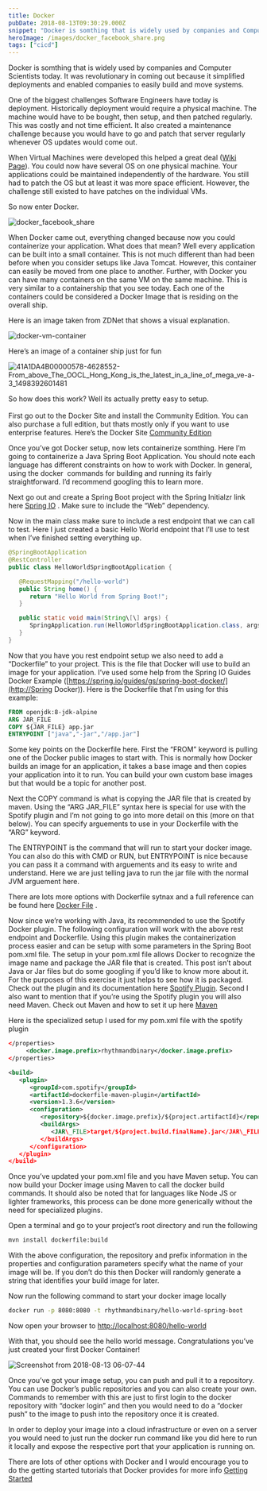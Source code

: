 ```yaml
---
title: Docker
pubDate: 2018-08-13T09:30:29.000Z
snippet: "Docker is somthing that is widely used by companies and Computer Scientists today. It was revolutionary in coming out because it simplified deployments and enabled companies to easily build and move s"
heroImage: /images/docker_facebook_share.png
tags: ["cicd"]
---
```


Docker is somthing that is widely used by companies and Computer Scientists today. It was revolutionary in coming out because it simplified deployments and enabled companies to easily build and move systems.

One of the biggest challenges Software Engineers have today is deployment. Historically deployment would require a physical machine. The machine would have to be bought, then setup, and then patched regularly. This was costly and not time efficient. It also created a maintenance challenge because you would have to go and patch that server regularly whenever OS updates would come out.

When Virtual Machines were developed this helped a great deal ([Wiki Page](https://en.wikipedia.org/wiki/Virtual_machine)). You could now have several OS on one physical machine. Your applications could be maintained independently of the hardware. You still had to patch the OS but at least it was more space efficient. However, the challenge still existed to have patches on the individual VMs.

So now enter Docker.

![docker_facebook_share](/images/docker_facebook_share.png)

When Docker came out, everything changed because now you could containerize your application. What does that mean? Well every application can be built into a small container. This is not much different than had been before when you consider setups like Java Tomcat. However, this container can easily be moved from one place to another. Further, with Docker you can have many containers on the same VM on the same machine. This is very similar to a containership that you see today. Each one of the containers could be considered a Docker Image that is residing on the overall ship.

Here is an image taken from ZDNet that shows a visual explanation.

![docker-vm-container](/images/docker-vm-container.png)

Here’s an image of a container ship just for fun

![41A1DA4B00000578-4628552-From_above_The_OOCL_Hong_Kong_is_the_latest_in_a_line_of_mega_ve-a-3_1498392601481](/images/41a1da4b00000578-4628552-from_above_the_oocl_hong_kong_is_the_latest_in_a_line_of_mega_ve-a-3_1498392601481.jpg)

So how does this work? Well its actually pretty easy to setup.  
​  
First go out to the Docker Site and install the Community Edition. You can also purchase a full edition, but thats mostly only if you want to use enterprise features. Here’s the Docker Site [Community Edition](https://www.docker.com/get-started)

Once you’ve got Docker setup, now lets containerize somthing. Here I’m going to containerize a Java Spring Boot Application. You should note each language has different constraints on how to work with Docker. In general, using the docker  commands for building and running its fairly straightforward. I’d recommend googling this to learn more.

Next go out and create a Spring Boot project with the Spring Initialzr link here [Spring IO](https://start.spring.io/) . Make sure to include the “Web” dependency.

Now in the main class make sure to include a rest endpoint that we can call to test. Here I just created a basic Hello World endpoint that I’ll use to test when I’ve finished setting everything up.

```Java
@SpringBootApplication
@RestController
public class HelloWorldSpringBootApplication {

   @RequestMapping("/hello-world")
   public String home() {
      return "Hello World from Spring Boot!";
   }

   public static void main(String\[\] args) {
      SpringApplication.run(HelloWorldSpringBootApplication.class, args);
   }
}
```

Now that you have you rest endpoint setup we also need to add a “Dockerfile” to your project. This is the file that Docker will use to build an image for your application. I’ve used some help from the Spring IO Guides Docker Example ([https://spring.io/guides/gs/spring-boot-docker/](http://Spring Docker)). Here is the Dockerfile that I’m using for this example:

```Dockerfile
FROM openjdk:8-jdk-alpine
ARG JAR_FILE
COPY ${JAR_FILE} app.jar
ENTRYPOINT ["java","-jar","/app.jar"]
```

Some key points on the Dockerfile here. First the “FROM” keyword is pulling one of the Docker public images to start with. This is normally how Docker builds an image for an application, it takes a base image and then copies your application into it to run. You can build your own custom base images but that would be a topic for another post.

Next the COPY command is what is copying the JAR file that is created by maven. Using the “ARG JAR_FILE” syntax here is special for use with the Spotify plugin and I’m not going to go into more detail on this (more on that below). You can specify arguements to use in your Dockerfile with the “ARG” keyword.

The ENTRYPOINT is the command that will run to start your docker image. You can also do this with CMD or RUN, but ENTRYPOINT is nice because you can pass it a command with arguements and its easy to write and understand. Here we are just telling java to run the jar file with the normal JVM arguement here.

There are lots more options with Dockerfile sytnax and a full reference can be found here [Docker File](https://docs.docker.com/engine/reference/builder/) .

Now since we’re working with Java, its recommended to use the Spotify Docker plugin. The following configuration will work with the above rest endpoint and Dockerfile. Using this plugin makes the containerization process easier and can be setup with some parameters in the Spring Boot pom.xml file. The setup in your pom.xml file allows Docker to recognize the image name and package the JAR file that is created. This post isn’t about Java or Jar files but do some googling if you’d like to know more about it. For the purposes of this exercise it just helps to see how it is packaged. Check out the plugin and its documentation here [Spotify Plugin](https://github.com/spotify/dockerfile-maven). Second I also want to mention that if you’re using the Spotify plugin you will also need Maven. Check out Maven and how to set it up here [Maven](https://maven.apache.org/)

Here is the specialized setup I used for my pom.xml file with the spotify plugin

```xml
</properties>
     <docker.image.prefix>rhythmandbinary</docker.image.prefix>
</properties>

<build>
   <plugin>
      <groupId>com.spotify</groupId>
      <artifactId>dockerfile-maven-plugin</artifactId>
      <version>1.3.6</version>
      <configuration>
         <repository>${docker.image.prefix}/${project.artifactId}</repository>
         <buildArgs>
            <JAR\_FILE>target/${project.build.finalName}.jar</JAR\_FILE>
         </buildArgs>
      </configuration>
   </plugin>
</build>
```

Once you’ve updated your pom.xml file and you have Maven setup. You can now build your Docker image using Maven to call the docker build commands. It should also be noted that for languages like Node JS or lighter frameworks, this process can be done more generically without the need for specialized plugins.

Open a terminal and go to your project’s root directory and run the following

```bash
mvn install dockerfile:build
```

With the above configuration, the repository and prefix information in the properties and configuration parameters specify what the name of your image will be. If you don’t do this then Docker will randomly generate a string that identifies your build image for later.

Now run the following command to start your docker image locally

```bash
docker run -p 8080:8080 -t rhythmandbinary/hello-world-spring-boot
```

Now open your browser to [http://localhost:8080/hello-world](http://localhost:8080/hello-world)

With that, you should see the hello world message. Congratulations you’ve just created your first Docker Container!

![Screenshot from 2018-08-13 06-07-44](/images/screenshot-from-2018-08-13-06-07-44.png)

Once you’ve got your image setup, you can push and pull it to a repository. You can use Docker’s public repositories and you can also create your own. Commands to remember with this are just to first login to the docker repository with “docker login” and then you would need to do a “docker push” to the image to push into the repository once it is created.

In order to deploy your image into a cloud infrastructure or even on a server you would need to just run the docker run command like you did here to run it locally and expose the respective port that your application is running on.

There are lots of other options with Docker and I would encourage you to do the getting started tutorials that Docker provides for more info [Getting Started](https://docs.docker.com/get-started/)
